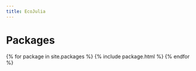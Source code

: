```yaml
---
title: EcoJulia
---
```


# Packages

{% for package in site.packages %}
  {% include package.html %}
{% endfor %}
